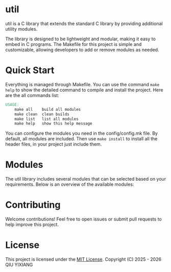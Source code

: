 # util
util is a C library that extends the standard C library by providing additional utility modules. 

The library is designed to be lightweight and modular, making it easy to embed in C programs. The Makefile for this project is simple and customizable, allowing developers to add or remove modules as needed.

# Quick Start
Everything is managed through Makefile. You can use the command `make help` to show the detailed command to compile and install the project. Here are the all commands list:
```Makefile
USAGE:
	make all	build all modules
	make clean	clean builds
	make list	list all modules
	make help	show this help message
```
You can configure the modules you need in the config/config.mk file. By default, all modules are included. Then use `make install` to install all the header files, in your project just include them.

# Modules
The util library includes several modules that can be selected based on your requirements. Below is an overview of the available modules:



# Contributing
Welcome contributions! Feel free to open issues or submit pull requests to help improve this project.

# License
This project is licensed under the [MIT License](https://github.com/unsigend/util/blob/main/LICENSE). 
Copyright (C) 2025 - 2026 QIU YIXIANG
